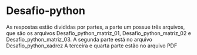 # Desafio-python
As respostas estão divididas por partes, a parte um possue três arquivos, que são os arquivos Desafio_python_matriz_01, Desafio_python_matriz_02 e Desafio_python_matriz_03.
A segunda parte está no arquivo Desafio_python_xadrez
A terceira e quarta parte estão no arquivo PDF
